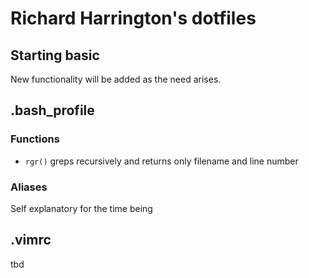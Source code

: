 # Richard Harrington's dotfiles

## Starting basic
New functionality will be added as the need arises.

## .bash_profile

### Functions
- `rgr()` greps recursively and returns only filename and line number  

### Aliases
Self explanatory for the time being

## .vimrc
tbd
